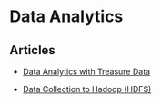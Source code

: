 Data Analytics
==============


Articles
--------

-   [Data Analytics with Treasure Data](/v0.12/articles/http-to-td)


-   [Data Collection to Hadoop (HDFS)](/v0.12/articles/http-to-hdfs)
